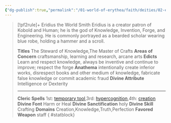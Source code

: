```yaml
---
{"dg-publish":true,"permalink":"/01-world-of-erythea/faith/deities/02-eridius/","title":"Eridius the World Smith","tags":["Deity"],"dgShowInlineTitle":true,"noteIcon":""}
---
```


>[!pf2rule]+ Eridius the World Smith
>Eridius is a creator patron of Kobold and Human; he is the god of Knowledge, Invention, Forge, and Engineering. He is commonly portrayed as a bearded scholar wearing blue robe, holding a hammer and a scroll.
> 
> **Titles**  The Steward of Knowledge,The Master of Crafts
> **Areas of Concern**  craftsmanship, learning and research, arcane arts
> **Edicts**  Learn and respect knowledge, always be inventive and continue to improve; respect the forge
> **Anathema**  intentionally create inferior works, disrespect books and other medium of knowledge, fabricate false knowledge or commit academic fraud
> **Divine Attribute**  Intelligence or Dexterity
> 
> --- 
> 
> **Cleric Spells** 1st: [temporary tool](https://pf2easy.com/index.php?id=5108&name=temporary_tool),3rd: [hypercognition](https://pf2easy.com/index.php?id=1370&name=hypercognition),4th: [creation](https://pf2easy.com/index.php?id=1268&name=creation)
> **Divine Font**  Harm or Heal
> **Divine Sanctification**  holy
> **Divine Skill**  Crafting
> **Domains**  Creation,Knowledge,Truth,Perfection
> **Favored Weapon**  staff 
{ #statblock}


 